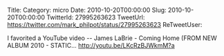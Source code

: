 Title: 
Category: micro
Date: 2010-10-20T00:00:00
Slug: 2010-10-20T00:00:00
TwitterId: 27995263623
TweetUrl: https://twitter.com/mark_philpot/status/27995263623
ReTweetUser: 

I favorited a YouTube video -- James LaBrie - Coming Home (FROM NEW ALBUM 2010 - STATIC... http://youtu.be/LKcRzBJWkmM?a